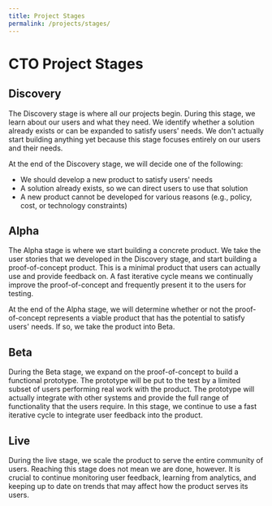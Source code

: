 ```yaml
---
title: Project Stages
permalink: /projects/stages/
---
```


# CTO Project Stages

## Discovery

The Discovery stage is where all our projects begin. During this stage, we learn about our users and what they need. We identify whether a solution already exists or can be expanded to satisfy users' needs. We don't actually start building anything yet because this stage focuses entirely on our users and their needs.

At the end of the Discovery stage, we will decide one of the following:

* We should develop a new product to satisfy users' needs
* A solution already exists, so we can direct users to use that solution
* A new product cannot be developed for various reasons (e.g., policy, cost, or technology constraints)

## Alpha

The Alpha stage is where we start building a concrete product. We take the user stories that we developed in the Discovery stage, and start building a proof-of-concept product. This is a minimal product that users can actually use and provide feedback on. A fast iterative cycle means we continually improve the proof-of-concept and frequently present it to the users for testing.

At the end of the Alpha stage, we will determine whether or not the proof-of-concept represents a viable product that has the potential to satisfy users' needs. If so, we take the product into Beta.

## Beta

During the Beta stage, we expand on the proof-of-concept to build a functional prototype. The prototype will be put to the test by a limited subset of users performing real work with the product. The prototype will actually integrate with other systems and provide the full range of functionality that the users require. In this stage, we continue to use a fast iterative cycle to integrate user feedback into the product.

## Live

During the live stage, we scale the product to serve the entire community of users. Reaching this stage does not mean we are done, however. It is crucial to continue monitoring user feedback, learning from analytics, and keeping up to date on trends that may affect how the product serves its users.
